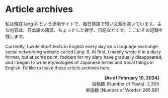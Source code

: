 # Article archives

私は現在 lang-8 という添削サイトで、毎日英語で短い文章を書いています。主な内容は、日本語の語源、ちょっとした雑学、日記などです。ここにその記録を残します。

Currently, I write short texts in English every day on a language exchange social networking website called Lang-8. At first, I mainly wrote it in a diary format, but at some point, fodders for my diary have gradually disappeared, and I began to write etymologies of Japanese terms and trivial things in English. I&#8217;d like to leave these article archives here.

<div style="margin:15px;text-align:right;"><strong>[As of February 10, 2024]</strong><br/>
投稿数 (Number of Posts): 2,305<br/>
単語数 (Number of Words): 265,961<br/><br/>
</div>


